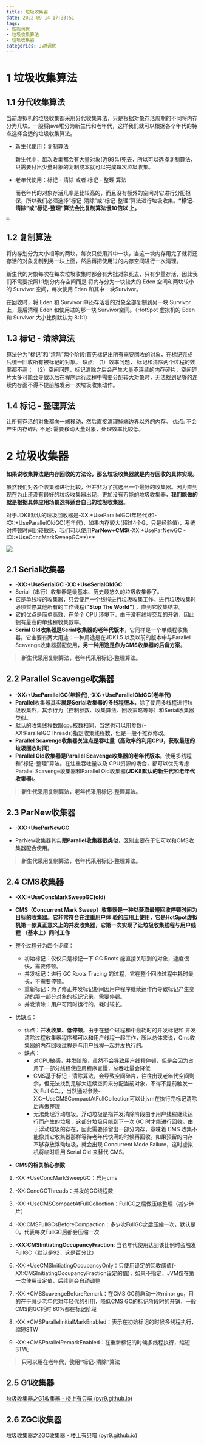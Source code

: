 ```yaml
---
title: 垃圾收集器
date: 2022-09-14 17:33:51
tags:
- 性能调优
- 垃圾收集算法
- 垃圾收集器
categories: JVM调优
---
```


# 1 **垃圾收集算法**

## 1.1 **分代收集算法**

当前虚拟机的垃圾收集都采用分代收集算法，只是根据对象存活周期的不同将内存分为几块。一般将java堆分为新生代和老年代，这样我们就可以根据各个年代的特点选择合适的垃圾收集算法。

- 新生代使用：复制算法

  新生代中，每次收集都会有大量对象(近99%)死去，所以可以选择复制算法，只需要付出少量对象的复制成本就可以完成每次垃圾收集。

- 老年代使用：标记 - 清除 或者 标记 - 整理 算法

  而老年代的对象存活几率是比较高的，而且没有额外的空间对它进行分配担保，所以我们必须选择“标记-清除”或“标记-整理”算法进行垃圾收集。**“标记-清除”或“标记-整理”算法会比复制算法慢10倍以 上。**

<img src="https://tva1.sinaimg.cn/large/e6c9d24ely1h67943w65yj20qq0pgjtc.jpg" style="zoom:50%;" />



## 1.2 **复制算法**

将内存划分为大小相等的两块，每次只使用其中一块，当这一块内存用完了就将还存活的对象复制到另一块上面，然后再把使用过的内存空间进行一次清理。

新生代的对象每次在每次垃圾收集时都会有大批对象死去，只有少量存活，因此我们不需要按照1:1划分内存空间而是 将内存分为一块较大的 Eden 空间和两块较小的 Survivor 空间，每次使用 Eden 和其中一块Survivor。

在回收时，将 Eden 和 Survivor 中还存活着的对象全部复制到另一块 Survivor 上，最后清理 Eden 和使用过的那一块 Survivor空间。（HotSpot 虚拟机的 Eden 和 Survivor 大小比例默认为 8:1:1）



## 1.3 **标记 - 清除算法**

算法分为“标记”和“清除”两个阶段:首先标记出所有需要回收的对象，在标记完成后统一回收所有被标记的对象。
缺点:
（1）效率问题， 标记和清除两个过程的效率都不高；
（2）空间问题，标记清除之后会产生大量不连续的内存碎片，空间碎片太多可能会导致以后在程序运行过程中需要分配较大对象时，无法找到足够的连续内存面不得不提前触发另一次垃圾收集动作。

## 1.4 **标记 - 整理算法**

 让所有存活的对象都向一端移动，然后直接清理掉端边界以外的内存。
优点: 不会产生内存碎片
不足: 需要移动大量对象，处理效率比较低。



# 2 **垃圾收集器**

**如果说收集算法是内存回收的方法论，那么垃圾收集器就是内存回收的具体实现。** 

虽然我们对各个收集器进行比较，但并非为了挑选出一个最好的收集器。因为直到现在为止还没有最好的垃圾收集器出现，更加没有万能的垃圾收集器，**我们能做的就是根据具体应用场景选择适合自己的垃圾收集器**。

对于JDK8默认的垃圾回收器是-XX:+UseParallelGC(年轻代)和-XX:+UseParallelOldGC(老年代)，如果内存较大(超过4个G，只是经验值)，系统对停顿时间比较敏感，我们可以使用**ParNew+CMS(**-XX:+UseParNewGC -XX:+UseConcMarkSweepGC**)** 

![](https://tva1.sinaimg.cn/large/e6c9d24ely1h67a3qgu52j21jg0kgad4.jpg)



## 2.1 Serial收集器

- **-XX:+UseSerialGC -XX:+UseSerialOldGC**
- Serial（串行）收集器是最基本、历史最悠久的垃圾收集器了。
- 它是单线程的收集器，只会使用一个线程进行垃圾收集工作。进行垃圾收集时必须暂停其他所有的工作线程(**"Stop The World"**) ，直到它收集结束。
- 它的优点是简单高效，在单个 CPU 环境下，由于没有线程交互的开销，因此拥有最高的单线程收集效率。
- **Serial Old收集器是Serial收集器的老年代版本**，它同样是一个单线程收集器。它主要有两大用途：一种用途是在JDK1.5 以及以前的版本中与Parallel Scavenge收集器搭配使用，**另一种用途是作为CMS收集器的后备方案**。

> **新生代采用复制算法，老年代采用标记-整理算法。** 



## 2.2 **Parallel Scavenge收集器**

- **-XX:+UseParallelGC(年轻代),-XX:+UseParallelOldGC(老年代)**
- **Parallel**收集器其实**就是Serial收集器的多线程版本**，除了使用多线程进行垃圾收集外，其余行为（控制参数、收集算法、回收策略等等）和Serial收集器类似。
- 默认的收集线程数跟cpu核数相同，当然也可以用参数(- XX:ParallelGCThreads)指定收集线程数，但是一般不推荐修改。 
- **Parallel Scavenge收集器关注点是吞吐量（高效率的利用CPU，获取最短的垃圾回收时间）**
- **Parallel Old收集器是Parallel Scavenge收集器的老年代版本**。使用多线程和“标记-整理”算法。在注重吞吐量以及 CPU资源的场合，都可以优先考虑 Parallel Scavenge收集器和Parallel Old收集器(**JDK8默认的新生代和老年代收集器**)。 

> **新生代采用复制算法，老年代采用标记-整理算法。**



## 2.3 ParNew收集器

- **-XX:+UseParNewGC**

- ParNew收集器其实**跟Parallel收集器很类似**，区别主要在于它可以和CMS收集器配合使用。

> **新生代采用复制算法，老年代采用标记-整理算法。** 



## 2.4 **CMS收集器**

- **-XX:+UseConcMarkSweepGC(old)**

- **CMS（Concurrent Mark Sweep）收集器是一种以获取最短回收停顿时间为目标的收集器。它非常符合在注重用户体** **验的应用上使用，它是HotSpot虚拟机第一款真正意义上的并发收集器，它第一次实现了让垃圾收集线程与用户线程** **（基本上）同时工作**

- 整个过程分为四个步骤： 

  - 初始标记：仅仅只是标记一下 GC Roots 能直接关联到的对象，速度很快，需要停顿。
  - 并发标记：进行 GC Roots Tracing 的过程，它在整个回收过程中耗时最长，不需要停顿。
  - 重新标记：为了修正并发标记期间因用户程序继续运作而导致标记产生变动的那一部分对象的标记记录，需要停顿。
  - 并发清除：用户可同时运行的，耗时较长。

- 优缺点：

  - 优点：**并发收集、低停顿**。由于在整个过程和中最耗时的并发标记和 并发清除过程收集器程序都可以和用户线程一起工作，所以总体来说，Cms收集器的内存回收过程是与用户线程一起并发执行的。
  - 缺点：
    - 对CPU敏感，并发阶段，虽然不会导致用户线程停顿，但是会因为占用了一部分线程使应用程序变慢，总吞吐量会降低
    - CMS基于标记 - 清除算法，会导致空间碎片，往往出现老年代空间剩余，但无法找到足够大连续空间来分配当前对象，不得不提前触发一次 Full GC。，当然通过参数- XX:+UseCMSCompactAtFullCollection可以让jvm在执行完标记清除后再做整理 
    - 无法处理浮动垃圾。浮动垃圾是指并发清除阶段由于用户线程继续运行而产生的垃圾，这部分垃圾只能到下一次 GC 时才能进行回收。由于浮动垃圾的存在，因此需要预留出一部分内存，意味着 CMS 收集不能像其它收集器那样等待老年代快满的时候再回收。如果预留的内存不够存放浮动垃圾，就会出现 Concurrent Mode Failure，这时虚拟机将临时启用 Serial Old 来替代 CMS。

- **CMS的相关核心参数** 
1. -XX:+UseConcMarkSweepGC：启用cms 
  
2. -XX:ConcGCThreads：并发的GC线程数 
  
3. -XX:+UseCMSCompactAtFullCollection：FullGC之后做压缩整理（减少碎片） 
  
4. -XX:CMSFullGCsBeforeCompaction：多少次FullGC之后压缩一次，默认是0，代表每次FullGC后都会压缩一次
  
5. **-XX:CMSInitiatingOccupancyFraction**: 当老年代使用达到该比例时会触发FullGC（默认是92，这是百分比） 
  
6. -XX:+UseCMSInitiatingOccupancyOnly：只使用设定的回收阈值(-XX:CMSInitiatingOccupancyFraction设定的值)，如果不指定，JVM仅在第一次使用设定值，后续则会自动调整 
  
7. -XX:+CMSScavengeBeforeRemark：在CMS GC前启动一次minor gc，目的在于减少老年代对年轻代的引用，降低CMS GC的标记阶段时的开销，一般CMS的GC耗时 80%都在标记阶段 
  
8. -XX:+CMSParallellnitialMarkEnabled：表示在初始标记的时候多线程执行，缩短STW 
  
9. -XX:+CMSParallelRemarkEnabled：在重新标记的时候多线程执行，缩短STW; 

> **只可以用在老年代，使用“标记-清除”算法**

## 2.5 **G1收集器**

[垃圾收集器之G1收集器 - 楼上有只喵 (pyr9.github.io)](https://pyr9.github.io/垃圾收集器之G1收集器/)

## 2.6 ZGC收集器

[垃圾收集器之ZGC收集器 - 楼上有只喵 (pyr9.github.io)](https://pyr9.github.io/垃圾收集器之ZGC收集器/)

